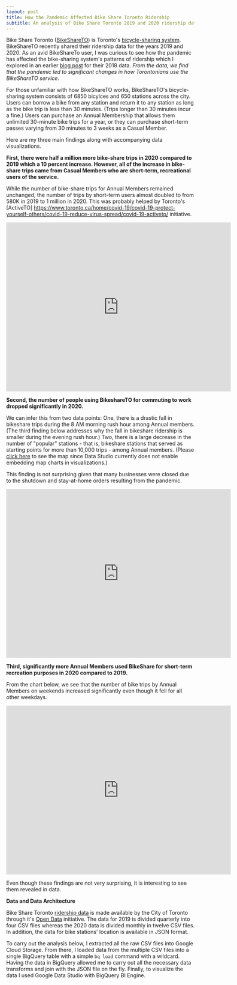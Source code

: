 ```yaml
---
layout: post
title: How the Pandemic Affected Bike Share Toronto Ridership
subtitle: An analysis of Bike Share Toronto 2019 and 2020 ridership data using BigQuery and Google Data Studio
---
```


Bike Share Toronto ([BikeShareTO](https://bikesharetoronto.com/)) is Toronto's [bicycle-sharing system](https://en.wikipedia.org/wiki/Bicycle-sharing_system). BikeShareTO recently shared their ridership data for the years 2019 and 2020. As an avid BikeShareTo user, I was curious to see how the pandemic has affected the bike-sharing system's patterns of ridership which I explored in an earlier [blog post](https://bilalmkhan.github.io/toronto-time-limit-bike-share-tableau/) for their 2018 data. *From the data, we find that the pandemic led to significant changes in how Torontonians use the BikeShareTO service*.

For those unfamiliar with how BikeShareTO works, BikeShareTO's bicycle-sharing system consists of 6850 bicylces and 650 stations across the city. Users can borrow a bike from any station and return it to any station as long as the bike trip is less than 30 minutes. (Trips longer than 30 minutes incur a fine.) Users can purchase an Annual Membership that allows them unlimited 30-minute bike trips for a year, or they can purchase short-term passes varying from 30 minutes to 3 weeks as a Casual Member.


Here are my three main findings along with accompanying data visualizations.

**First, there were half a million more bike-share trips in 2020 compared to 2019 which a 10 percent increase. However, all of the increase in bike-share trips came from Casual Members who are short-term, recreational users of the service.**

While the number of bike-share trips for Annual Members remained unchanged, the number of trips by short-term users almost doubled to from 580K in 2019 to 1 million in 2020. This was probably helped by Toronto's [ActiveTO] https://www.toronto.ca/home/covid-19/covid-19-protect-yourself-others/covid-19-reduce-virus-spread/covid-19-activeto/ initiative.

<iframe width="600" height="450" src="https://datastudio.google.com/embed/reporting/ddceadbc-02e2-49a9-9766-fbf96b84c615/page/XkoCC" frameborder="0" style="border:0" allowfullscreen></iframe>


**Second, the number of people using BikeshareTO for commuting to work dropped significantly in 2020.**

We can infer this from two data points: One, there is a drastic fall in bikeshare trips during the 8 AM morning rush hour among Annual members. (The third finding below addresses why the fall in bikeshare ridership is smaller during the evening rush hour.) Two, there is a large decrease in the number of "popular" stations - that is, bikeshare stations that served as starting points for more than 10,000 trips - among Annual members. (Please [click here](tinyurl.com/ywfxutkb) to see the map since Data Studio currently does not enable embedding map charts in visualizations.)

This finding is not surprising given that many businesses were closed due to the shutdown and stay-at-home orders resulting from the pandemic.

<iframe width="600" height="450" src="https://datastudio.google.com/embed/reporting/ddceadbc-02e2-49a9-9766-fbf96b84c615/page/fGtCC" frameborder="0" style="border:0" allowfullscreen></iframe>

**Third, significantly more Annual Members used BikeShare for short-term recreation purposes in 2020 compared to 2019.**

From the chart below, we see that the number of bike trips by Annual Members on weekends increased significantly even though it fell for all other weekdays.

<iframe width="600" height="450" src="https://datastudio.google.com/embed/reporting/ddceadbc-02e2-49a9-9766-fbf96b84c615/page/cHtCC" frameborder="0" style="border:0" allowfullscreen></iframe>

Even though these findings are not very surprising, it is interesting to see them revealed in data.


**Data and Data Architecture**

Bike Share Toronto [ridership data](https://ckan0.cf.opendata.inter.prod-toronto.ca/tr/dataset/bike-share-toronto-ridership-data) is made available by the City of Toronto through it's [Open Data](https://www.toronto.ca/city-government/data-research-maps/open-data/) initiative. The data for 2019 is divided quarterly into four CSV files whereas the 2020 data is divided monthly in twelve CSV files. In addition, the data for bike stations' location is available in JSON format. 

To carry out the analysis below, I extracted all the raw CSV files into Google Cloud Storage. From there, I loaded data from the multiple CSV files into a single BigQuery table with a simple `bq load` command with a wildcard. Having the data in BigQuery allowed me to carry out all the necessary data transforms and join with the JSON file on the fly. Finally, to visualize the data I used Google Data Studio with BigQuery BI Engine. 

